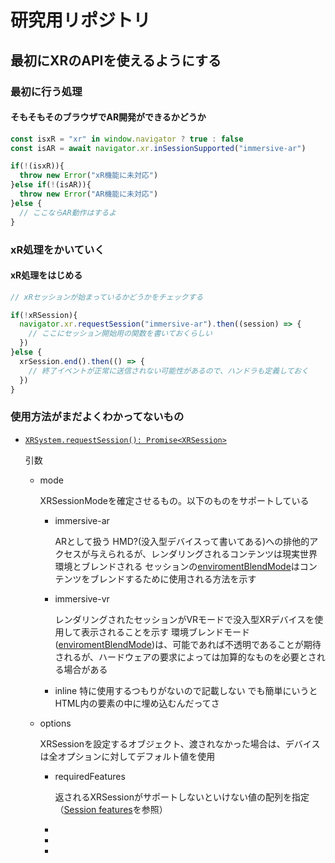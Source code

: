 # 研究用リポジトリ

## 最初にXRのAPIを使えるようにする

### 最初に行う処理

#### そもそもそのブラウザでAR開発ができるかどうか

```ts
const isxR = "xr" in window.navigator ? true : false
const isAR = await navigator.xr.inSessionSupported("immersive-ar")

if(!(isxR)){
  throw new Error("xR機能に未対応")
}else if(!(isAR)){
  throw new Error("AR機能に未対応")
}else {
  // ここならAR動作はするよ
}
```

### xR処理をかいていく
#### xR処理をはじめる

```ts
// xRセッションが始まっているかどうかをチェックする

if(!xRSession){
  navigator.xr.requestSession("immersive-ar").then((session) => {
    // ここにセッション開始用の関数を書いておくらしい
  })
}else {
  xrSession.end().then(() => {
    // 終了イベントが正常に送信されない可能性があるので、ハンドラも定義しておく
  })
}
```


### 使用方法がまだよくわかってないもの
- [`XRSystem.requestSession(): Promise<XRSession>`](https://developer.mozilla.org/en-US/docs/Web/API/XRSystem/requestSession)

  引数
    - mode

      XRSessionModeを確定させるもの。以下のものをサポートしている

      - immersive-ar

        ARとして扱う
        HMD?(没入型デバイスって書いてある)への排他的アクセスが与えられるが、レンダリングされるコンテンツは現実世界環境とブレンドされる
        セッションの[enviromentBlendMode](https://developer.mozilla.org/en-US/docs/Web/API/XRSession/environmentBlendMode)はコンテンツをブレンドするために使用される方法を示す

      - immersive-vr

        レンダリングされたセッションがVRモードで没入型XRデバイスを使用して表示されることを示す
        環境ブレンドモード([enviromentBlendMode](https://developer.mozilla.org/en-US/docs/Web/API/XRSession/environmentBlendMode))は、可能であれば不透明であることが期待されるが、ハードウェアの要求によっては加算的なものを必要とされる場合がある

      - inline
        特に使用するつもりがないので記載しない
        でも簡単にいうとHTML内の要素の中に埋め込むんだってさ

    
    - options

      XRSessionを設定するオブジェクト、渡されなかった場合は、デバイスは全オプションに対してデフォルト値を使用

      - requiredFeatures

        返されるXRSessionがサポートしないといけない値の配列を指定（[Session features](https://developer.mozilla.org/en-US/docs/Web/API/XRSystem/requestSession#session_features)を参照）
        
      - 
      - 
      - 



